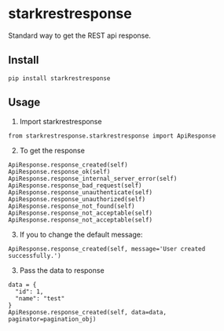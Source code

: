 # starkrestresponse
Standard way to get the REST api response.

## Install
  ```
  pip install starkrestresponse
  ```

## Usage
1. Import starkrestresponse
  ```
  from starkrestresponse.starkrestresponse import ApiResponse
  ```
  
2. To get the response
  ```
  ApiResponse.response_created(self)
  ApiResponse.response_ok(self)
  ApiResponse.response_internal_server_error(self)
  ApiResponse.response_bad_request(self)
  ApiResponse.response_unauthenticate(self)
  ApiResponse.response_unauthorized(self)
  ApiResponse.response_not_found(self)
  ApiResponse.response_not_acceptable(self)
  ApiResponse.response_not_acceptable(self)
  ```

3. If you to change the default message:
  ```
  ApiResponse.response_created(self, message='User created successfully.')
  ```

3. Pass the data to response
  ```
  data = {
  	"id": 1,
  	"name": "test"
  }
  ApiResponse.response_created(self, data=data, paginator=pagination_obj)
  ``` 